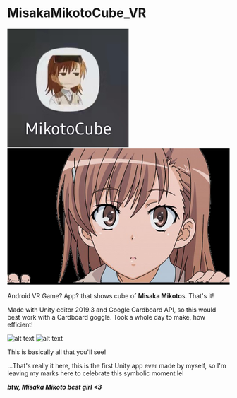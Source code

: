 # MisakaMikotoCube_VR
 
![alt-text-1](微信图片_20220315230226.jpg "title-1") ![alt-text-2](misaka%20bbaekom.png "title-2")

Android VR Game? App? that shows cube of **Misaka Mikoto**s. That's it!

Made with Unity editor 2019.3 and Google Cardboard API, so this would best work with a Cardboard goggle. Took a whole day to make, how efficient!

![alt text](https://github.com/timingsniper/MisakaMikotoCube_VR/blob/main/%E5%BE%AE%E4%BF%A1%E5%9B%BE%E7%89%87_20220315230242.jpg)
![alt text](https://github.com/timingsniper/MisakaMikotoCube_VR/blob/main/%E5%BE%AE%E4%BF%A1%E5%9B%BE%E7%89%87_202203152302421.jpg)

This is basically all that you'll see!

...That's really it here, this is the first Unity app ever made by myself, so I'm leaving my marks here to celebrate this symbolic moment lel

***btw, Misaka Mikoto best girl <3***

